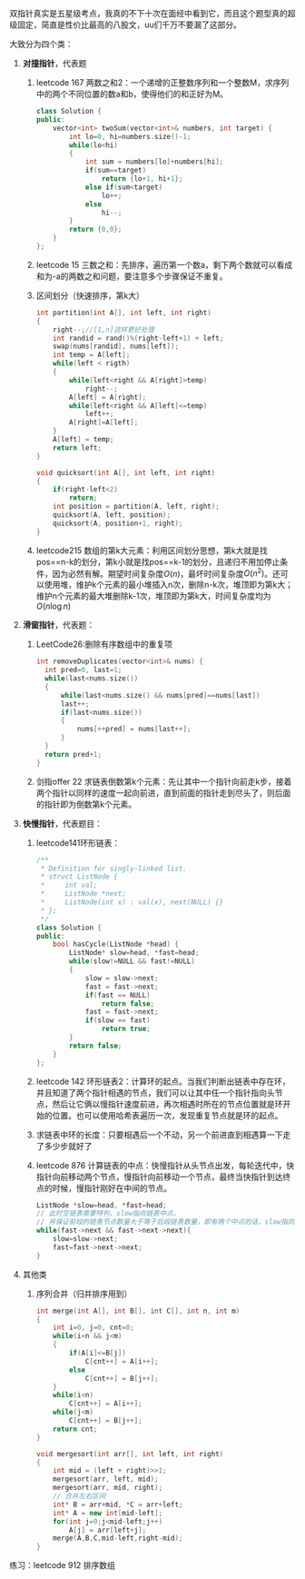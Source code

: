 双指针真实是五星级考点，我真的不下十次在面经中看到它，而且这个题型真的超级固定，简直是性价比最高的八股文，uu们千万不要漏了这部分。

大致分为四个类：

1. **对撞指针**，代表题

   1. leetcode 167 两数之和2：一个递增的正整数序列和一个整数M，求序列中的两个不同位置的数a和b，使得他们的和正好为M。

      ```c++
      class Solution {
      public:
          vector<int> twoSum(vector<int>& numbers, int target) {
              int lo=0, hi=numbers.size()-1;
              while(lo<hi)
              {
                  int sum = numbers[lo]+numbers[hi];
                  if(sum==target)
                      return {lo+1, hi+1};
                  else if(sum<target)
                      lo++;
                  else
                      hi--;
              }
              return {0,0};
          }
      };
      ```

   2. leetcode 15 三数之和：先排序，遍历第一个数a，剩下两个数就可以看成和为-a的两数之和问题，要注意多个步骤保证不重复。

   3. 区间划分（快速排序，第k大）

      ```c++
      int partition(int A[], int left, int right)
      {
          right--;//[1,n]这样更好处理
          int randid = rand()%(right-left+1) + left;
          swap(nums[randid], nums[left]);
          int temp = A[left];
          while(left < rigth)
          {
              while(left<right && A[right]>temp)
                  right--;
              A[left] = A[right];
              while(left<right && A[left]<=temp)
                  left++;
              A[right]=A[left];
          }
          A[left] = temp;
          return left;
      }
      
      void quicksort(int A[], int left, int right)
      {
          if(right-left<2)
              return;
          int position = partition(A, left, right);
          quicksort(A, left, position);
          quicksort(A, position+1, right);
      }
      ```

   4. leetcode215 数组的第k大元素：利用区间划分思想，第k大就是找pos==n-k的划分，第k小就是找pos==k-1的划分，且递归不用加停止条件，因为必然有解。期望时间复杂度$O(n)$，最坏时间复杂度$O(n^2)$。还可以使用堆，维护k个元素的最小堆插入n次，删除n-k次，堆顶即为第k大；维护n个元素的最大堆删除k-1次，堆顶即为第k大，时间复杂度均为$O(n\log n)$

2. **滑窗指针**，代表题：

   1. LeetCode26:删除有序数组中的重复项

      ```c++
      int removeDuplicates(vector<int>& nums) {
      	int pred=0, last=1;
      	while(last<nums.size())
      	{
      		while(last<nums.size() && nums[pred]==nums[last])
      		last++;
      		if(last<nums.size())
      		{
      			nums[++pred] = nums[last++];
      		}
      	}
      	return pred+1;
      }
      ```
   
   2. 剑指offer 22 求链表倒数第k个元素：先让其中一个指针向前走k步，接着两个指针以同样的速度一起向前进，直到前面的指针走到尽头了，则后面的指针即为倒数第k个元素。
   
3. **快慢指针**，代表题目：

   1. leetcode141环形链表：

      ```c++
      /**
       * Definition for singly-linked list.
       * struct ListNode {
       *     int val;
       *     ListNode *next;
       *     ListNode(int x) : val(x), next(NULL) {}
       * };
       */
      class Solution {
      public:
          bool hasCycle(ListNode *head) {
              ListNode* slow=head, *fast=head;
              while(slow!=NULL && fast!=NULL)
              {
                  slow = slow->next;
                  fast = fast->next;
                  if(fast == NULL)
                      return false;
                  fast = fast->next;
                  if(slow == fast)
                      return true;
              }
              return false;
          }
      };
      ```

   2. leetcode 142 环形链表2：计算环的起点。当我们判断出链表中存在环，并且知道了两个指针相遇的节点，我们可以让其中任一个指针指向头节点，然后让它俩以慢指针速度前进，再次相遇时所在的节点位置就是环开始的位置。也可以使用哈希表遍历一次，发现重复节点就是环的起点。

   3. 求链表中环的长度：只要相遇后一个不动，另一个前进直到相遇算一下走了多少步就好了

   4. leetcode 876 计算链表的中点：快慢指针从头节点出发，每轮迭代中，快指针向前移动两个节点，慢指针向前移动一个节点，最终当快指针到达终点的时候，慢指针刚好在中间的节点。
        ```c++
        ListNode *slow=head, *fast=head;
        // 此时空链表需要特判，slow指向链表中点。
        // 并保证前段的链表节点数量大于等于后段链表数量，即有两个中点的话，slow指向前一个。
        while(fast->next && fast->next->next){
            slow=slow->next;
            fast=fast->next->next;
        }
        ```


4. 其他类

   1. 序列合并（归并排序用到）

      ```c++
      int merge(int A[], int B[], int C[], int n, int m)
      {
          int i=0, j=0, cnt=0;
          while(i<n && j<m)
          {
              if(A[i]<=B[j])
                  C[cnt++] = A[i++];
              else
                  C[cnt++] = B[j++];
          }
          while(i<n)
              C[cnt++] = A[i++];
          while(j<m)
              C[cnt++] = B[j++];
          return cnt;
      }
      
      void mergesort(int arr[], int left, int right)
      {
          int mid = (left + right)>>1;
          mergesort(arr, left, mid);
          mergesort(arr, mid, right);
          // 合并左右区间
          int* B = arr+mid, *C = arr+left;
          int* A = new int[mid-left];
          for(int j=0;j<mid-left;j++)
              A[j] = arr[left+j];
          merge(A,B,C,mid-left,right-mid);
      }
      ```


练习：leetcode 912 排序数组

